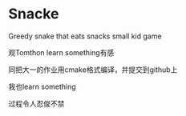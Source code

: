 # Snacke
Greedy snake that eats snacks small kid game

观Tomthon learn something有感

同把大一的作业用cmake格式编译，并提交到github上

我也learn something

过程令人忍俊不禁
